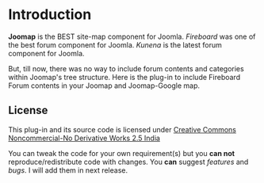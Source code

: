 # Introduction #

**Joomap** is the BEST site-map component for Joomla.
_Fireboard_ was one of the best forum component for Joomla.
_Kunena_ is the latest forum component for Joomla.

But, till now, there was no way to include forum contents and categories within Joomap's tree structure.
Here is the plug-in to include Fireboard Forum contents in your Joomap and Joomap-Google map.

## License ##

This plug-in and its source code is licensed under [Creative Commons Noncommercial-No Derivative Works 2.5 India](http://creativecommons.org/licenses/by-nc-nd/2.5/in/)


You can tweak the code for your own requirement(s) but you **can not** reproduce/redistribute code with changes. You **can** suggest _features_ and _bugs_. I will add them in next release.